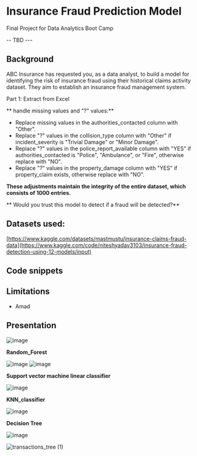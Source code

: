 
# Insurance Fraud Prediction Model
Final Project for Data Analytics Boot Camp

-- TBD  ---

## Background 
ABC Insurance has requested you, as a data analyst, to build a model for identifying the risk of insurance fraud using their historical claims activity dataset. 
They aim to establish an insurance fraud management system.

Part 1: Extract from Excel

** handle missing values and "?" values:**

- Replace missing values in the authorities_contacted column with "Other".
- Replace "?" values in the collision_type column with "Other" if incident_severity is "Trivial Damage" or "Minor Damage".
- Replace "?" values in the police_report_available column with "YES" if authorities_contacted is "Police", "Ambulance", or "Fire", otherwise replace with "NO".
- Replace "?" values in the property_damage column with "YES" if property_claim exists, otherwise replace with "NO".

**These adjustments maintain the integrity of the entire dataset, which consists of 1000 entries.**


** Would you trust this model to detect if a fraud will be detected?**

## Datasets used: 
[https://www.kaggle.com/datasets/mastmustu/insurance-claims-fraud-data](https://www.kaggle.com/code/niteshyadav3103/insurance-fraud-detection-using-12-models/input)

## Code snippets



## Limitations
- Amad

## Presentation
![image](https://github.com/sunghea/Insurance_Fraud_Detection_Model/assets/143130002/dc7ee556-73ed-460e-af3f-e211c3cd9cbc)

**Random_Forest**

![image](https://github.com/sunghea/Insurance_Fraud_Detection_Model/assets/143130002/61b0cb77-d887-402e-a0d6-b5a133936c28)
![image](https://github.com/sunghea/Insurance_Fraud_Detection_Model/assets/143130002/6514220d-c7e4-49b7-8139-531471b3514c)


**Support vector machine linear classifier**

![image](https://github.com/sunghea/Insurance_Fraud_Detection_Model/assets/143130002/ad41e605-2997-4a65-8638-202e650f1638)


**KNN_classifier**

![image](https://github.com/sunghea/Insurance_Fraud_Detection_Model/assets/143130002/270def0c-4f1f-4709-9c33-d13bbe5117c0)

**Decision Tree**

![image](https://github.com/sunghea/Insurance_Fraud_Detection_Model/assets/143130002/039b7629-e557-48ba-9cfa-ac7bb33f87b7)

![transactions_tree (1)](https://github.com/sunghea/Insurance_Fraud_Detection_Model/assets/143130002/e9f9114c-0e8a-489b-8b69-12f470173074)

